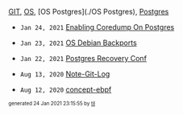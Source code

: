[GIT](./GIT), [OS](./OS), [OS Postgres](./OS Postgres), [Postgres](./Postgres)

* <code>Jan 24, 2021</code> [Enabling Coredump On Postgres](2021-01-24T23-13-37-enabling-coredump-on-postgres.md)
* <code>Jan 23, 2021</code> [OS Debian Backports](2021-01-23T19-23-55-os-debian-backports.md)
* <code>Jan 22, 2021</code> [Postgres Recovery Conf](2021-01-22T16-59-56-postgres-recovery-conf.md)

* <code>Aug 13, 2020</code> [Note-Git-Log](2020-08-13T14-39-44-note-git-log.md)
* <code>Aug 12, 2020</code> [concept-ebpf](2020-08-12T18-53-32-concept-ebpf.md)


<sup><sub>generated 24 Jan 2021 23:15:55 by <a href='https://github.com/senorprogrammer/til'>til</a></sub></sup>
